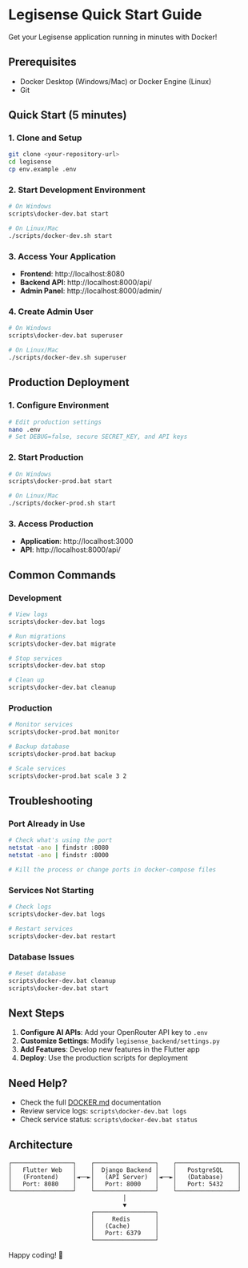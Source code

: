 # Legisense Quick Start Guide

Get your Legisense application running in minutes with Docker!

## Prerequisites

- Docker Desktop (Windows/Mac) or Docker Engine (Linux)
- Git

## Quick Start (5 minutes)

### 1. Clone and Setup
```bash
git clone <your-repository-url>
cd legisense
cp env.example .env
```

### 2. Start Development Environment
```bash
# On Windows
scripts\docker-dev.bat start

# On Linux/Mac
./scripts/docker-dev.sh start
```

### 3. Access Your Application
- **Frontend**: http://localhost:8080
- **Backend API**: http://localhost:8000/api/
- **Admin Panel**: http://localhost:8000/admin/

### 4. Create Admin User
```bash
# On Windows
scripts\docker-dev.bat superuser

# On Linux/Mac
./scripts/docker-dev.sh superuser
```

## Production Deployment

### 1. Configure Environment
```bash
# Edit production settings
nano .env
# Set DEBUG=false, secure SECRET_KEY, and API keys
```

### 2. Start Production
```bash
# On Windows
scripts\docker-prod.bat start

# On Linux/Mac
./scripts/docker-prod.sh start
```

### 3. Access Production
- **Application**: http://localhost:3000
- **API**: http://localhost:8000/api/

## Common Commands

### Development
```bash
# View logs
scripts\docker-dev.bat logs

# Run migrations
scripts\docker-dev.bat migrate

# Stop services
scripts\docker-dev.bat stop

# Clean up
scripts\docker-dev.bat cleanup
```

### Production
```bash
# Monitor services
scripts\docker-prod.bat monitor

# Backup database
scripts\docker-prod.bat backup

# Scale services
scripts\docker-prod.bat scale 3 2
```

## Troubleshooting

### Port Already in Use
```bash
# Check what's using the port
netstat -ano | findstr :8080
netstat -ano | findstr :8000

# Kill the process or change ports in docker-compose files
```

### Services Not Starting
```bash
# Check logs
scripts\docker-dev.bat logs

# Restart services
scripts\docker-dev.bat restart
```

### Database Issues
```bash
# Reset database
scripts\docker-dev.bat cleanup
scripts\docker-dev.bat start
```

## Next Steps

1. **Configure AI APIs**: Add your OpenRouter API key to `.env`
2. **Customize Settings**: Modify `legisense_backend/settings.py`
3. **Add Features**: Develop new features in the Flutter app
4. **Deploy**: Use the production scripts for deployment

## Need Help?

- Check the full [DOCKER.md](DOCKER.md) documentation
- Review service logs: `scripts\docker-dev.bat logs`
- Check service status: `scripts\docker-dev.bat status`

## Architecture

```
┌─────────────────┐    ┌─────────────────┐    ┌─────────────────┐
│   Flutter Web   │    │  Django Backend │    │   PostgreSQL    │
│   (Frontend)    │◄──►│   (API Server)  │◄──►│   (Database)    │
│   Port: 8080    │    │   Port: 8000    │    │   Port: 5432    │
└─────────────────┘    └─────────────────┘    └─────────────────┘
                                │
                                ▼
                       ┌─────────────────┐
                       │     Redis       │
                       │   (Cache)       │
                       │   Port: 6379    │
                       └─────────────────┘
```

Happy coding! 🚀
